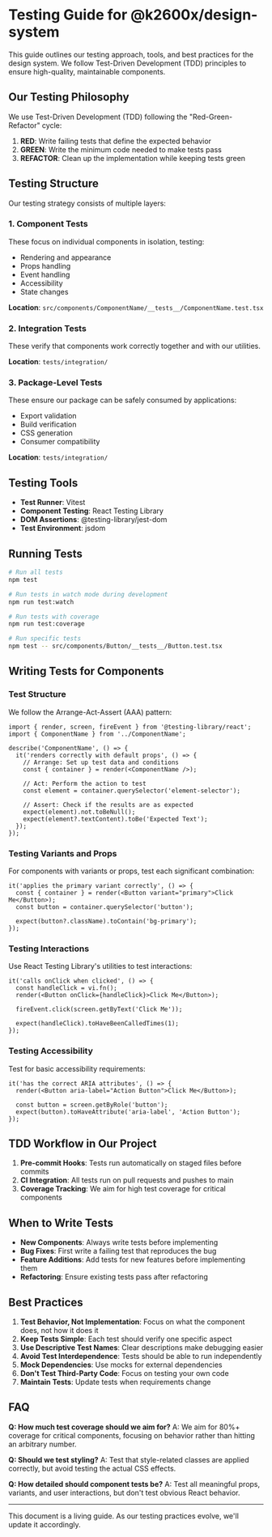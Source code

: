 # Testing Guide for @k2600x/design-system

This guide outlines our testing approach, tools, and best practices for the design system. We follow Test-Driven Development (TDD) principles to ensure high-quality, maintainable components.

## Our Testing Philosophy

We use Test-Driven Development (TDD) following the "Red-Green-Refactor" cycle:

1. **RED**: Write failing tests that define the expected behavior
2. **GREEN**: Write the minimum code needed to make tests pass
3. **REFACTOR**: Clean up the implementation while keeping tests green

## Testing Structure

Our testing strategy consists of multiple layers:

### 1. Component Tests

These focus on individual components in isolation, testing:
- Rendering and appearance
- Props handling
- Event handling
- Accessibility
- State changes

**Location**: `src/components/ComponentName/__tests__/ComponentName.test.tsx`

### 2. Integration Tests

These verify that components work correctly together and with our utilities.

**Location**: `tests/integration/`

### 3. Package-Level Tests

These ensure our package can be safely consumed by applications:
- Export validation
- Build verification
- CSS generation
- Consumer compatibility

**Location**: `tests/integration/`

## Testing Tools

- **Test Runner**: Vitest
- **Component Testing**: React Testing Library
- **DOM Assertions**: @testing-library/jest-dom
- **Test Environment**: jsdom

## Running Tests

```bash
# Run all tests
npm test

# Run tests in watch mode during development
npm run test:watch

# Run tests with coverage
npm run test:coverage

# Run specific tests
npm test -- src/components/Button/__tests__/Button.test.tsx
```

## Writing Tests for Components

### Test Structure

We follow the Arrange-Act-Assert (AAA) pattern:

```tsx
import { render, screen, fireEvent } from '@testing-library/react';
import { ComponentName } from '../ComponentName';

describe('ComponentName', () => {
  it('renders correctly with default props', () => {
    // Arrange: Set up test data and conditions
    const { container } = render(<ComponentName />);
    
    // Act: Perform the action to test
    const element = container.querySelector('element-selector');
    
    // Assert: Check if the results are as expected
    expect(element).not.toBeNull();
    expect(element?.textContent).toBe('Expected Text');
  });
});
```

### Testing Variants and Props

For components with variants or props, test each significant combination:

```tsx
it('applies the primary variant correctly', () => {
  const { container } = render(<Button variant="primary">Click Me</Button>);
  const button = container.querySelector('button');
  
  expect(button?.className).toContain('bg-primary');
});
```

### Testing Interactions

Use React Testing Library's utilities to test interactions:

```tsx
it('calls onClick when clicked', () => {
  const handleClick = vi.fn();
  render(<Button onClick={handleClick}>Click Me</Button>);
  
  fireEvent.click(screen.getByText('Click Me'));
  
  expect(handleClick).toHaveBeenCalledTimes(1);
});
```

### Testing Accessibility

Test for basic accessibility requirements:

```tsx
it('has the correct ARIA attributes', () => {
  render(<Button aria-label="Action Button">Click Me</Button>);
  
  const button = screen.getByRole('button');
  expect(button).toHaveAttribute('aria-label', 'Action Button');
});
```

## TDD Workflow in Our Project

1. **Pre-commit Hooks**: Tests run automatically on staged files before commits
2. **CI Integration**: All tests run on pull requests and pushes to main
3. **Coverage Tracking**: We aim for high test coverage for critical components

## When to Write Tests

- **New Components**: Always write tests before implementing
- **Bug Fixes**: First write a failing test that reproduces the bug
- **Feature Additions**: Add tests for new features before implementing them
- **Refactoring**: Ensure existing tests pass after refactoring

## Best Practices

1. **Test Behavior, Not Implementation**: Focus on what the component does, not how it does it
2. **Keep Tests Simple**: Each test should verify one specific aspect
3. **Use Descriptive Test Names**: Clear descriptions make debugging easier
4. **Avoid Test Interdependence**: Tests should be able to run independently
5. **Mock Dependencies**: Use mocks for external dependencies
6. **Don't Test Third-Party Code**: Focus on testing your own code
7. **Maintain Tests**: Update tests when requirements change

## FAQ

**Q: How much test coverage should we aim for?**
A: We aim for 80%+ coverage for critical components, focusing on behavior rather than hitting an arbitrary number.

**Q: Should we test styling?**
A: Test that style-related classes are applied correctly, but avoid testing the actual CSS effects.

**Q: How detailed should component tests be?**
A: Test all meaningful props, variants, and user interactions, but don't test obvious React behavior.

---

This document is a living guide. As our testing practices evolve, we'll update it accordingly.

